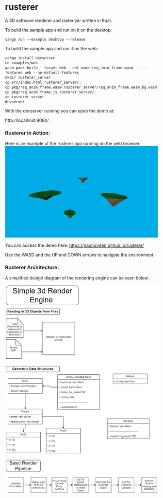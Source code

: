 ﻿# rusterer
A 3D software renderer and rasterizer written in Rust.

To build the sample app and run on it on the desktop:
```
cargo run --example desktop --release
```

To build the sample app and run it on the web:
```
cargo install devserver
cd examples/web
wasm-pack build --target web --out-name req_anim_frame.wasm -- --features web --no-default-features
mkdir rusterer_server
cp src/index.html rusterer_server/.
cp pkg/req_anim_frame.wasm rusterer_server/req_anim_frame.wasm_bg.wasm
cp pkg/req_anim_frame.js rusterer_server/.
cd rusterer_server
devserver
```
With the devserver running you can open the demo at: 

http://localhost:8080/
### Rusterer in Action:
Here is an example of the rusterer app running on the web browser: 
![alt text](./Rendering_Engine_Screenshot.jpg) 

You can access the demo here: https://paulbryden.github.io/rusterer/ 

Use the WASD and the UP and DOWN arrows to navigate the environment. 

### Rusterer Architecture:
A simplified design diagram of the rendering engine can be seen below: 

![alt text](./Rendering_Engine_Architecture.jpg)
